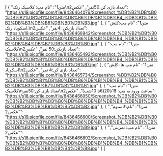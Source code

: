 [
  {
    "متن1": "نام مپ: کلاسیک رنک\nتعداد بازی کن:50نفر",
    "عکس2": "https://s19.picofile.com/file/8436464076/Screenshot_%DB%B2%DB%B0%DB%B2%DB%B1%DB%B0%DB%B6%DB%B1%DB%B4_%DB%B1%DB%B2%DB%B3%DB%B8%DB%B0%DB%B3.jpg"
  },
  {
    "متن1": "نام مپ:کلش اسکویاد رنک،\nتعداد بازیکن :4نفر",
    "عکس2": "https://s19.picofile.com/file/8436468842/Screenshot_%DB%B2%DB%B0%DB%B2%DB%B1%DB%B0%DB%B6%DB%B1%DB%B4_%DB%B1%DB%B2%DB%B4%DB%B7%DB%B3%DB%B0.jpg"
  },
  {
    "متن1": "نام مپ: کلاسیک\nتعداد بازیکن:50 نفر",
    "عکس2": "https://s19.picofile.com/file/8436465492/Screenshot_%DB%B2%DB%B0%DB%B2%DB%B1%DB%B0%DB%B6%DB%B1%DB%B4_%DB%B1%DB%B2%DB%B3%DB%B6%DB%B3%DB%B7.jpg"
  },
  {
    "متن1": "نام مپ ها: کلش اسکویاد\nتعداد بازی کن:4 نفر",
    "عکس2": "https://s19.picofile.com/file/8436465734/Screenshot_%DB%B2%DB%B0%DB%B2%DB%B1%DB%B0%DB%B6%DB%B1%DB%B4_%DB%B1%DB%B2%DB%B3%DB%B7%DB%B2%DB%B1.jpg"
  },
  {
    "متن1": "نام مپ: کلاسیک\nتعداد بازی کن:50نفر\nساعت ورود به مپ: 18تا20(6تا 10شب)",
    "عکس2": "https://s18.picofile.com/file/8436466050/Screenshot_%DB%B2%DB%B0%DB%B2%DB%B1%DB%B0%DB%B6%DB%B1%DB%B4_%DB%B1%DB%B2%DB%B3%DB%B9%DB%B5%DB%B2.jpg"
  },
  {
    "متن1": "نام:کاستوم",
    "عکس2": "https://s19.picofile.com/file/8436466600/Screenshot_%DB%B2%DB%B0%DB%B2%DB%B1%DB%B0%DB%B6%DB%B1%DB%B4_%DB%B1%DB%B2%DB%B3%DB%B8%DB%B2%DB%B9.jpg"
  },
  {
    "متن1": "نام مپ: تمرینی",
    "عکس2": "https://s18.picofile.com/file/8436466892/Screenshot_%DB%B2%DB%B0%DB%B2%DB%B1%DB%B0%DB%B6%DB%B1%DB%B4_%DB%B1%DB%B2%DB%B3%DB%B8%DB%B4%DB%B8.jpg"
  }
]
